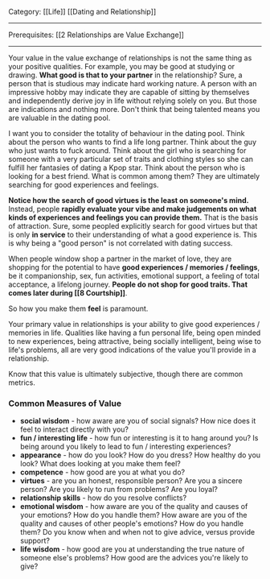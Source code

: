 Category: [[Life]] [[Dating and Relationship]]
___
Prerequisites: [[2 Relationships are Value Exchange]]
___
Your value in the value exchange of relationships is not the same thing as your positive qualities. For example, you may be good at studying or drawing. **What good is that to your partner** in the relationship? Sure, a person that is studious may indicate hard working nature. A person with an impressive hobby may indicate they are capable of sitting by themselves and independently derive joy in life without relying solely on you. But those are indications and nothing more. Don't think that being talented means you are valuable in the dating pool. 

I want you to consider the totality of behaviour in the dating pool. Think about the person who wants to find a life long partner. Think about the guy who just wants to fuck around. Think about the girl who is searching for someone with a very particular set of traits and clothing styles so she can fulfill her fantasies of dating a Kpop star. Think about the person who is looking for a best friend. What is common among them? They are ultimately searching for good experiences and feelings. 

**Notice how the search of good virtues is the least on someone's mind.** Instead, people **rapidly evaluate your vibe and make judgements on what kinds of experiences and feelings you can provide them.** That is the basis of attraction. Sure, some peopled explicitly search for good virtues but that is only **in service** to their understanding of what a good experience is. This is why being a "good person" is not correlated with dating success. 

When people window shop a partner in the market of love, they are shopping for the potential to have **good experiences / memories / feelings**, be it companionship, sex, fun activities, emotional support, a feeling of total acceptance, a lifelong journey. **People do not shop for good traits. That comes later during [[8 Courtship]]**.

So how you make them **feel** is paramount. 

Your primary value in relationships is your ability to give good experiences / memories in life. Qualities like having a fun personal life, being open minded to new experiences, being attractive, being socially intelligent, being wise to life's problems, all are very good indications of the value you'll provide in a relationship. 

Know that this value is ultimately subjective, though there are common metrics. 
### Common Measures of Value
- **social wisdom** - how aware are you of social signals? How nice does it feel to interact directly with you?
- **fun / interesting life** - how fun or interesting is it to hang around you? Is being around you likely to lead to fun / interesting experiences?
- **appearance** - how do you look? How do you dress? How healthy do you look? What does looking at you make them feel? 
- **competence** - how good are you at what you do? 
- **virtues** - are you an honest, responsible person? Are you a sincere person? Are you likely to run from problems? Are you loyal? 
- **relationship skills** - how do you resolve conflicts? 
- **emotional wisdom** - how aware are you of the quality and causes of your emotions? How do you handle them? How aware are you of the quality and causes of other people's emotions? How do you handle them? Do you know when and when not to give advice, versus provide support?
- **life wisdom** - how good are you at understanding the true nature of someone else's problems? How good are the advices you're likely to give? 
